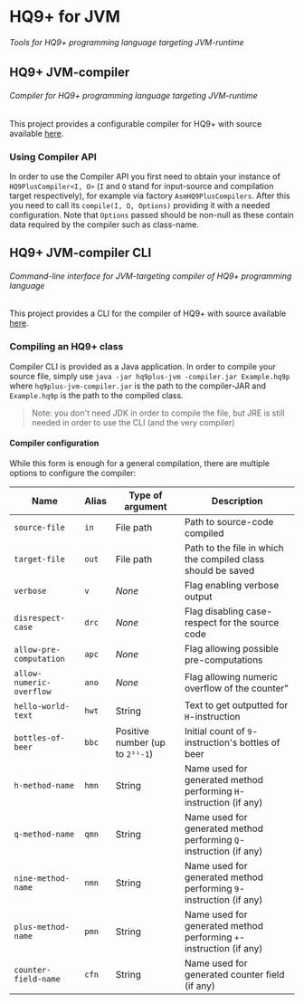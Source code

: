 # HQ9+ for JVM

###### Tools for HQ9+ programming language targeting JVM-runtime

## HQ9+ JVM-compiler

###### Compiler for HQ9+ programming language targeting JVM-runtime

This project provides a configurable compiler for HQ9+ with source available [here](/hq9plus-jvm-compiler).

### Using Compiler API

In order to use the Compiler API you first need to obtain your instance of `HQ9PlusCompiler<I, O>` (`I` and `O` stand for input-source and compilation target respectively), for example via factory `AsmHQ9PlusCompilers`. After this you need to call its `compile(I, O, Options)` providing it with a needed configuration. Note that `Options` passed should be non-null as these contain data required by the compiler such as class-name.

## HQ9+ JVM-compiler CLI

###### Command-line interface for JVM-targeting compiler of HQ9+ programming language

This project provides a CLI for the compiler of HQ9+ with source available [here](/hq9plus-jvm-compiler-cli).

### Compiling an HQ9+ class

Compiler CLI is provided as a Java application. In order to compile your source file, simply use `java -jar hq9plus-jvm -compiler.jar Example.hq9p` where `hq9plus-jvm-compiler.jar` is the path to the compiler-JAR and `Example.hq9p` is the path to the compiled class.

> Note: you don't need JDK in order to compile the file, but JRE is still needed in order to use the CLI (and the very compiler)

#### Compiler configuration

While this form is enough for a general compilation, there are multiple options to configure the compiler:

| Name                     | Alias | Type of argument                | Description                                                  |
| ------------------------ | ----- | ------------------------------- | ------------------------------------------------------------ |
| `source-file`            | `in`  | File path                       | Path to source-code compiled                                 |
| `target-file`            | `out` | File path                       | Path to the file in which the compiled class should be saved |
| `verbose`                | `v`   | *None*                          | Flag enabling verbose output                                 |
| `disrespect-case`        | `drc` | *None*                          | Flag disabling case-respect for the source code              |
| `allow-pre-computation`  | `apc` | *None*                          | Flag allowing possible pre-computations                      |
| `allow-numeric-overflow` | `ano` | *None*                          | Flag allowing numeric overflow of the counter"               |
| `hello-world-text`       | `hwt` | String                          | Text to get outputted for `H`-instruction                    |
| `bottles-of-beer`        | `bbc` | Positive number (up to `2³¹-1`) | Initial count of `9`-instruction's bottles of beer           |
| `h-method-name`          | `hmn` | String                          | Name used for generated method performing `H`-instruction (if any) |
| `q-method-name`          | `qmn` | String                          | Name used for generated method performing `Q`-instruction (if any) |
| `nine-method-name`       | `nmn` | String                          | Name used for generated method performing `9`-instruction (if any) |
| `plus-method-name`       | `pmn` | String                          | Name used for generated method performing `+`-instruction (if any) |
| `counter-field-name`     | `cfn` | String                          | Name used for generated counter field (if any)               |
